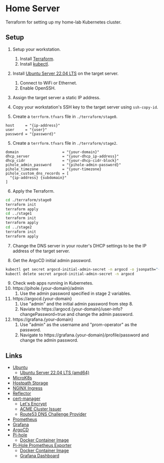# Home Server

Terraform for setting up my home-lab Kubernetes cluster.

## Setup

1. Setup your workstation.
   1. Install [Terraform](https://developer.hashicorp.com/terraform/downloads).
   2. Install [kubectl](https://kubernetes.io/docs/tasks/tools/#kubectl).

2. Install [Ubuntu Server 22.04 LTS](https://ubuntu.com/download/server) on the target server.
   1. Connect to WiFi or Ethernet.
   2. Enable OpenSSH.

3. Assign the target server a static IP address.

4. Copy your workstation's SSH key to the target server using `ssh-copy-id`.

5. Create a `terrform.tfvars` file in `./terraform/stage0`.

```
host     = "{ip-address}"
user     = "{user}"
password = "{password}"
```

5. Create a `terrform.tfvars` file in `./terraform/stage2`.

```
domain                    = "{your-domain}"
dhcp_server               = "{your-dhcp_ip-address}"
dhcp_cidr                 = "{your-dhcp-cidr-block}"
pihole_admin_password     = "{pihole-admin-password}"
pihole_timezone           = "{your-timezone}
pihole_custom_dns_records = [
  "{ip-address} {subdomain}"
]
```

6. Apply the Terraform.

```sh
cd ./terraform/stage0
terraform init
terraform apply
cd ../stage1
terraform init
terraform apply
cd ../stage2
terraform init
terraform apply
```

7. Change the DNS server in your router's DHCP settings to be the IP address of the target server.

8. Get the ArgoCD initial admin password.

```sh
kubectl get secret argocd-initial-admin-secret -n argocd -o jsonpath="{.data.password}" | base64 -d
kubectl delete secret argocd-initial-admin-secret -n argocd
```

9.  Check web apps running in Kubernetes.
   1. https://pihole.{your-domain}/admin
      1. Use the admin password specified in stage 2 variables.
   2. https://argocd.{your-domain}
      1. Use "admin" and the initial admin password from step 8.
      2. Naviate to https://argocd.{your-domain}/user-info?changePassword=true and change the admin password.
   3. https://grafana.{your-domain}
      1. Use "admin" as the username and "prom-operator" as the password.
      2. Navigate to https://grafana.{your-domain}/profile/password and change the admin password.

## Links

* [Ubuntu](https://ubuntu.com/)
  * [Ubuntu Server 22.04 LTS (amd64)](https://ubuntu.com/download/server)
* [MicroK8s](https://microk8s.io/)
* [Hostpath Storage](https://microk8s.io/docs/addon-hostpath-storage)
* [NGINX Ingress](https://github.com/kubernetes/ingress-nginx)
* [Reflector](https://github.com/emberstack/kubernetes-reflector)
* [cert-manager](https://cert-manager.io/)
  * [Let's Encrypt](https://letsencrypt.org/)
  * [ACME Cluster Issuer](https://cert-manager.io/docs/configuration/acme/)
  * [Route53 DNS Challenge Provider](https://cert-manager.io/docs/configuration/acme/dns01/route53/)
* [Prometheus](https://prometheus.io/)
* [Grafana](https://grafana.com/)
* [ArgoCD](https://argo-cd.readthedocs.io/en/stable/)
* [Pi-hole](https://pi-hole.net/)
  * [Docker Container Image](https://hub.docker.com/r/pihole/pihole)
* [Pi-Hole Prometheus Exporter](https://github.com/eko/pihole-exporter)
  * [Docker Container Image](https://hub.docker.com/r/ekofr/pihole-exporter)
  * [Grafana Dashboard](https://grafana.com/grafana/dashboards/14475-pi-hole-ui/)